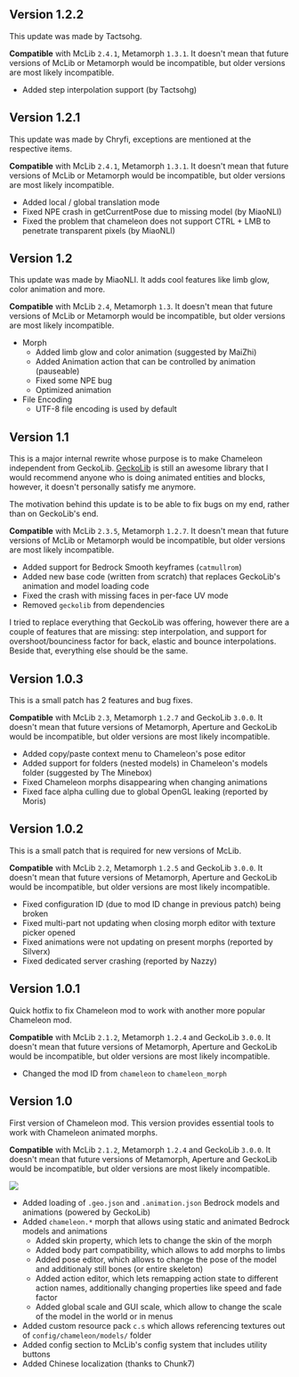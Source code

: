 ## Version 1.2.2

This update was made by Tactsohg.

**Compatible** with McLib `2.4.1`, Metamorph `1.3.1`. It doesn't mean that future versions of McLib or Metamorph would be incompatible, but older versions are most likely incompatible.

* Added step interpolation support (by Tactsohg)

## Version 1.2.1

This update was made by Chryfi, exceptions are mentioned at the respective items.

**Compatible** with McLib `2.4.1`, Metamorph `1.3.1`. It doesn't mean that future versions of McLib or Metamorph would be incompatible, but older versions are most likely incompatible.

* Added local / global translation mode
* Fixed NPE crash in getCurrentPose due to missing model (by MiaoNLI)
* Fixed the problem that chameleon does not support CTRL + LMB to penetrate transparent pixels (by MiaoNLI)

## Version 1.2

This update was made by MiaoNLI. It adds cool features like limb glow, color animation and more.

**Compatible** with McLib `2.4`, Metamorph `1.3`. It doesn't mean that future versions of McLib or Metamorph would be incompatible, but older versions are most likely incompatible.

* Morph
    * Added limb glow and color animation (suggested by MaiZhi)
    * Added Animation action that can be controlled by animation (pauseable)
    * Fixed some NPE bug
    * Optimized animation
* File Encoding
    * UTF-8 file encoding is used by default

## Version 1.1

This is a major internal rewrite whose purpose is to make Chameleon independent from GeckoLib. [GeckoLib](https://www.curseforge.com/minecraft/mc-mods/geckolib) is still an awesome library that I would recommend anyone who is doing animated entities and blocks, however, it doesn't personally satisfy me anymore.

The motivation behind this update is to be able to fix bugs on my end, rather than on GeckoLib's end. 

**Compatible** with McLib `2.3.5`, Metamorph `1.2.7`. It doesn't mean that future versions of McLib or Metamorph would be incompatible, but older versions are most likely incompatible.

* Added support for Bedrock Smooth keyframes (`catmullrom`)
* Added new base code (written from scratch) that replaces GeckoLib's animation and model loading code
* Fixed the crash with missing faces in per-face UV mode
* Removed `geckolib` from dependencies

I tried to replace everything that GeckoLib was offering, however there are a couple of features that are missing: step interpolation, and support for overshoot/bounciness factor for back, elastic and bounce interpolations. Beside that, everything else should be the same.

## Version 1.0.3

This is a small patch has 2 features and bug fixes.

**Compatible** with McLib `2.3`, Metamorph `1.2.7` and GeckoLib `3.0.0`. It doesn't mean that future versions of Metamorph, Aperture and GeckoLib would be incompatible, but older versions are most likely incompatible.

* Added copy/paste context menu to Chameleon's pose editor
* Added support for folders (nested models) in Chameleon's models folder (suggested by The Minebox)
* Fixed Chameleon morphs disappearing when changing animations
* Fixed face alpha culling due to global OpenGL leaking (reported by Moris)

## Version 1.0.2

This is a small patch that is required for new versions of McLib.

**Compatible** with McLib `2.2`, Metamorph `1.2.5` and GeckoLib `3.0.0`. It doesn't mean that future versions of Metamorph, Aperture and GeckoLib would be incompatible, but older versions are most likely incompatible.

* Fixed configuration ID (due to mod ID change in previous patch) being broken
* Fixed multi-part not updating when closing morph editor with texture picker opened
* Fixed animations were not updating on present morphs (reported by Silverx)
* Fixed dedicated server crashing (reported by Nazzy)

## Version 1.0.1

Quick hotfix to fix Chameleon mod to work with another more popular Chameleon mod.

**Compatible** with McLib `2.1.2`, Metamorph `1.2.4` and GeckoLib `3.0.0`. It doesn't mean that future versions of Metamorph, Aperture and GeckoLib would be incompatible, but older versions are most likely incompatible.

* Changed the mod ID from `chameleon` to `chameleon_morph`

## Version 1.0

First version of Chameleon mod. This version provides essential tools to work with Chameleon animated morphs.

**Compatible** with McLib `2.1.2`, Metamorph `1.2.4` and GeckoLib `3.0.0`. It doesn't mean that future versions of Metamorph, Aperture and GeckoLib would be incompatible, but older versions are most likely incompatible.

<a href="https://youtu.be/9vKWH2r6wFI"><img src="https://img.youtube.com/vi/9vKWH2r6wFI/0.jpg"></a> 

* Added loading of `.geo.json` and `.animation.json` Bedrock models and animations (powered by GeckoLib)
* Added `chameleon.*` morph that allows using static and animated Bedrock models and animations
	* Added skin property, which lets to change the skin of the morph
	* Added body part compatibility, which allows to add morphs to limbs
	* Added pose editor, which allows to change the pose of the model and additionaly still bones (or entire skeleton)
	* Added action editor, which lets remapping action state to different action names, additionally changing properties like speed and fade factor
	* Added global scale and GUI scale, which allow to change the scale of the model in the world or in menus
* Added custom resource pack `c.s` which allows referencing textures out of `config/chameleon/models/` folder
* Added config section to McLib's config system that includes utility buttons
* Added Chinese localization (thanks to Chunk7)